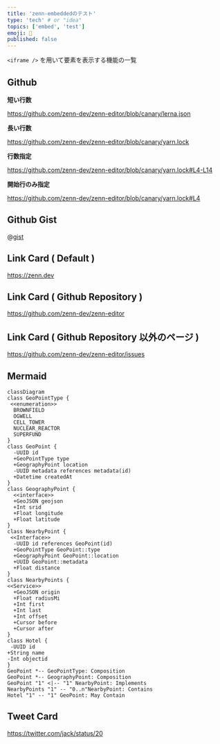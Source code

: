 ```yaml
---
title: 'zenn-embeddedのテスト'
type: 'tech' # or "idea"
topics: ['embed', 'test']
emoji: 🐲
published: false
---
```


`<iframe />` を用いて要素を表示する機能の一覧

## Github

**短い行数**

https://github.com/zenn-dev/zenn-editor/blob/canary/lerna.json

**長い行数**

https://github.com/zenn-dev/zenn-editor/blob/canary/yarn.lock

**行数指定**

https://github.com/zenn-dev/zenn-editor/blob/canary/yarn.lock#L4-L14

**開始行のみ指定**

https://github.com/zenn-dev/zenn-editor/blob/canary/yarn.lock#L4

## Github Gist

@[gist](https://gist.github.com/octocat/6cad326836d38bd3a7ae)

## Link Card ( Default )

https://zenn.dev

## Link Card ( Github Repository )

https://github.com/zenn-dev/zenn-editor

## Link Card ( Github Repository 以外のページ )

https://github.com/zenn-dev/zenn-editor/issues

## Mermaid

```mermaid
classDiagram
class GeoPointType {
 <<enumeration>>
  BROWNFIELD
  OGWELL
  CELL_TOWER
  NUCLEAR_REACTOR
  SUPERFUND
}
class GeoPoint {
  -UUID id
  +GeoPointType type
  +GeographyPoint location
  -UUID metadata references metadata(id)
  +Datetime createdAt
}
class GeographyPoint {
  <<interface>>
  +GeoJSON geojson
  +Int srid
  +Float longitude
  +Float latitude
}
class NearbyPoint {
 <<Interface>>
  -UUID id references GeoPoint(id)
  +GeoPointType GeoPoint::type
  +GeographyPoint GeoPoint::location
  +UUID GeoPoint::metadata
  +Float distance
}
class NearbyPoints {
<<Service>>
  +GeoJSON origin
  +Float radiusMi
  +Int first
  +Int last
  +Int offset
  +Cursor before
  +Cursor after
}
class Hotel {
 -UUID id
+String name
-Int objectid
}
GeoPoint *-- GeoPointType: Composition
GeoPoint *-- GeographyPoint: Composition
GeoPoint "1" <|-- "1" NearbyPoint: Implements
NearbyPoints "1" -- "0..n"NearbyPoint: Contains
Hotel "1" -- "1" GeoPoint: May Contain
```

## Tweet Card

https://twitter.com/jack/status/20
